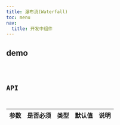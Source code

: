 ```yaml
---
title: 瀑布流(Waterfall)
toc: menu
nav:
  title: 开发中组件
---
```


## demo

<code src="@/components/waterfall/demo/demo.tsx" />

## API

| 参数 | 是否必须 | 类型 | 默认值 | 说明 |
| :--- | :------- | :--- | :----- | :--- |

